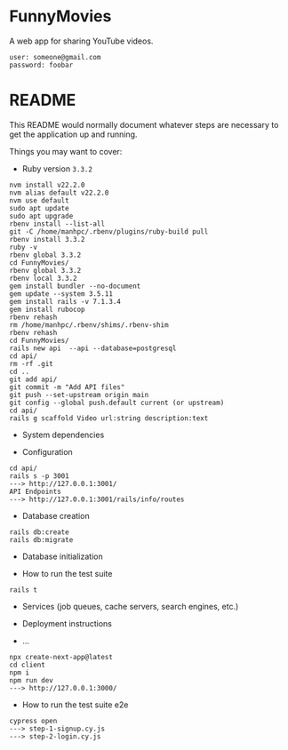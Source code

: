# FunnyMovies
A web app for sharing YouTube videos.

```
user: someone@gmail.com
password: foobar
```

# README 

This README would normally document whatever steps are necessary to get the
application up and running.

Things you may want to cover:

* Ruby version ```3.3.2```
```
nvm install v22.2.0
nvm alias default v22.2.0
nvm use default
sudo apt update
sudo apt upgrade
rbenv install --list-all
git -C /home/manhpc/.rbenv/plugins/ruby-build pull
rbenv install 3.3.2
ruby -v
rbenv global 3.3.2
cd FunnyMovies/
rbenv global 3.3.2
rbenv local 3.3.2
gem install bundler --no-document
gem update --system 3.5.11
gem install rails -v 7.1.3.4
gem install rubocop
rbenv rehash
rm /home/manhpc/.rbenv/shims/.rbenv-shim
rbenv rehash
cd FunnyMovies/
rails new api  --api --database=postgresql
cd api/
rm -rf .git
cd ..
git add api/
git commit -m "Add API files"
git push --set-upstream origin main
git config --global push.default current (or upstream)
cd api/
rails g scaffold Video url:string description:text
```
* System dependencies

* Configuration
```
cd api/
rails s -p 3001
---> http://127.0.0.1:3001/
API Endpoints
---> http://127.0.0.1:3001/rails/info/routes 
```
* Database creation
```
rails db:create
rails db:migrate
```
* Database initialization

* How to run the test suite
```
rails t
```

* Services (job queues, cache servers, search engines, etc.)

* Deployment instructions

* ...

```
npx create-next-app@latest
cd client
npm i 
npm run dev
---> http://127.0.0.1:3000/
```
* How to run the test suite e2e
```
cypress open
---> step-1-signup.cy.js
---> step-2-login.cy.js
```
